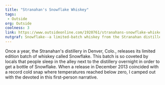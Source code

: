```yaml
---
title: "Stranahan's Snowflake Whiskey"
tags: 
 - Outside
org: Outside
coolness: 3
link: https://www.outsideonline.com/1920761/stranahans-snowflake-whiskey
nutgraf: Snowflake--a limited-batch whiskey from the Stranahan distillery in Denver, Colo.--is so coveted that hundreds of people wait for hours in sub-zero temperatures just for a bottle.
---
```


Once a year, the Stranahan's distillery in Denver, Colo., releases its limited edition batch of whiskey called Snowflake. This batch is so coveted by locals that people sleep in the alley next to the distillery overnight in order to get a bottle of Snowflake. When a release in December 2013 coincided with a record cold snap where temperatures reached below zero, I camped out with the devoted in this first-person narrative.